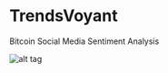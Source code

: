TrendsVoyant
============

Bitcoin Social Media Sentiment Analysis

![alt tag](https://conceptzperformance.com/Cart/images/14072.jpg)
